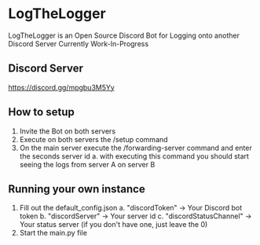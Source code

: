 # LogTheLogger
LogTheLogger is an Open Source Discord Bot for Logging onto another Discord Server
Currently Work-In-Progress

## Discord Server
https://discord.gg/mpgbu3M5Yy

## How to setup
1. Invite the Bot on both servers
2. Execute on both servers the /setup command
3. On the main server execute the /forwarding-server command and enter the seconds server id
    a. with executing this command you should start seeing the logs from server A on server B

## Running your own instance
1. Fill out the default_config.json
    a. "discordToken" -> Your Discord bot token
    b. "discordServer" -> Your server id
    c. "discordStatusChannel" -> Your status server (if you don't have one, just leave the 0)
2. Start the main.py file
